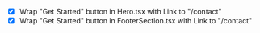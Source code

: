 - [x] Wrap "Get Started" button in Hero.tsx with Link to "/contact"
- [x] Wrap "Get Started" button in FooterSection.tsx with Link to "/contact"

